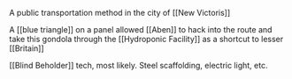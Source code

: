 A public transportation method in the city of [[New Victoris]]

A [[blue triangle]] on a panel allowed [[Aben]] to hack into the route and take this gondola through the [[Hydroponic Facility]] as a shortcut to lesser [[Britain]]

[[Blind Beholder]] tech, most likely. Steel scaffolding, electric light, etc.